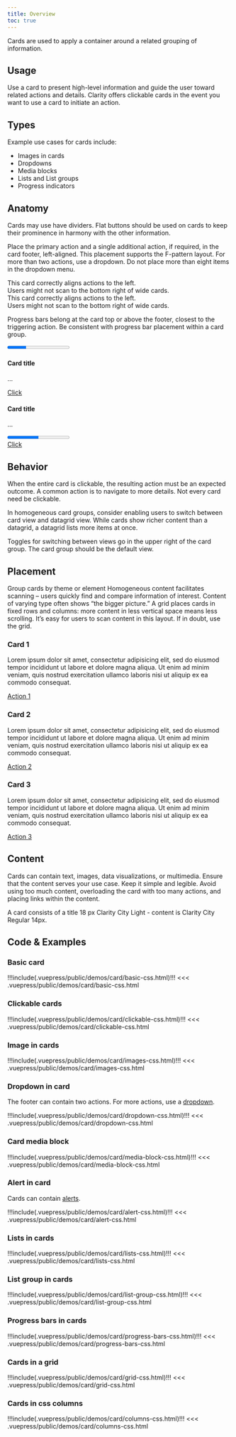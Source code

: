 ```yaml
---
title: Overview
toc: true
---
```


Cards are used to apply a container around a related grouping of information.

## Usage

Use a card to present high-level information and guide the user toward related actions and details. Clarity offers clickable cards in the event you want to use a card to initiate an action.

## Types

Example use cases for cards include:

- Images in cards
- Dropdowns
- Media blocks
- Lists and List groups
- Progress indicators

## Anatomy

Cards may use have dividers. Flat buttons should be used on cards to keep their prominence in harmony with the other information.

Place the primary action and a single additional action, if required, in the card footer, left-aligned. This placement supports the F-pattern layout. For more than two actions, use a dropdown. Do not place more than eight items in the dropdown menu.

<div class="clr-row">

<div class="clr-col-sm-12 clr-col-lg-6 doc-do">
<ClrImage class="doc-example" title="Do align card actions to the left" src="/images/angular-components/card/buttons_in_cards_2.png" align="center" />
This card correctly aligns actions to the left.
</div>

<div class="clr-col-sm-12 clr-col-lg-6 doc-dont">
<ClrImage class="doc-example" title="Don't align buttons to right" src="/images/angular-components/card/buttons_in_cards_1.png" align="center" />
Users might not scan to the bottom right of wide cards.
</div>

</div>

<div class="clr-row">

<div class="clr-col-sm-12 clr-col-lg-6 doc-do">
<ClrImage class="doc-example" title="Do align card actions to the left" src="/images/angular-components/card/buttons_in_cards_2.png" align="center" />
This card correctly aligns actions to the left.
</div>

<div class="clr-col-sm-12 clr-col-lg-6 doc-dont">
<ClrImage class="doc-example" title="Don't align buttons to right" src="/images/angular-components/card/buttons_in_cards_1.png" align="center" />
Users might not scan to the bottom right of wide cards.
</div>

<div class="clr-col-sm-12 clr-col-lg-6">

Progress bars belong at the card top or above the footer, closest to the triggering action. Be consistent with progress bar placement within a card group.

</div>

<div class="clr-col-sm-12 clr-col-lg-6">

<div class="clr-row">
    <div class="clr-col-6">
        <div class="card">
            <div class="card-block">
                <div class="progress top">
                    <progress value="30" max="100"></progress>
                </div>
                <h4 class="card-title">Card title</h4>
                <p class="card-text">...</p>
            </div>
            <div class="card-footer">
                <a href="javascript://" class="card-link">Click</a>
            </div>
        </div>
    </div>
    <div class="clr-col-6">
        <div class="card">
            <div class="card-block">
                <h4 class="card-title">Card title</h4>
                <p class="card-text">...</p>
            </div>
            <div class="card-footer">
                <div class="progress">
                    <progress value="50" max="100"></progress>
                </div>
                <a href="javascript://" class="card-link">Click</a>
            </div>
        </div>
    </div>
</div>

</div>
</div>

## Behavior

When the entire card is clickable, the resulting action must be an expected outcome. A common action is to navigate to more details. Not every card need be clickable.

In homogeneous card groups, consider enabling users to switch between card view and datagrid view. While cards show richer content than a datagrid, a datagrid lists more items at once.

Toggles for switching between views go in the upper right of the card group. The card group should be the default view.

## Placement

Group cards by theme or element
Homogeneous content facilitates scanning – users quickly find and compare information of interest. Content of varying type often shows “the bigger picture.” A grid places cards in fixed rows and columns: more content in less vertical space means less scrolling. It’s easy for users to scan content in this layout. If in doubt, use the grid.

<div class="clr-row">
  <div class="clr-col-lg-4 clr-col-12">
    <div class="card">
      <div class="card-block">
        <h3 class="card-title">Card 1</h3>
        <p class="card-text"> Lorem ipsum dolor sit amet, consectetur adipisicing elit, sed do eiusmod tempor incididunt ut labore et dolore magna aliqua. Ut enim ad minim veniam, quis nostrud exercitation ullamco laboris nisi ut aliquip ex ea commodo consequat. </p>
      </div>
      <div class="card-footer">
        <a href="javascript://" class="btn btn-sm btn-link">Action 1</a>
      </div>
    </div>
  </div>
  <div class="clr-col-lg-4 clr-col-12">
    <div class="card">
      <div class="card-block">
        <h3 class="card-title">Card 2</h3>
        <p class="card-text"> Lorem ipsum dolor sit amet, consectetur adipisicing elit, sed do eiusmod tempor incididunt ut labore et dolore magna aliqua. Ut enim ad minim veniam, quis nostrud exercitation ullamco laboris nisi ut aliquip ex ea commodo consequat. </p>
      </div>
      <div class="card-footer">
        <a href="javascript://" class="btn btn-sm btn-link">Action 2</a>
      </div>
    </div>
  </div>
  <div class="clr-col-lg-4 clr-col-12">
    <div class="card">
      <div class="card-block">
        <h3 class="card-title">Card 3</h3>
        <p class="card-text"> Lorem ipsum dolor sit amet, consectetur adipisicing elit, sed do eiusmod tempor incididunt ut labore et dolore magna aliqua. Ut enim ad minim veniam, quis nostrud exercitation ullamco laboris nisi ut aliquip ex ea commodo consequat. </p>
      </div>
      <div class="card-footer">
        <a href="javascript://" class="btn btn-sm btn-link">Action 3</a>
      </div>
    </div>
  </div>
</div>

## Content

Cards can contain text, images, data visualizations, or multimedia. Ensure that the content serves your use case. Keep it simple and legible. Avoid using too much content, overloading the card with too many actions, and placing links within the content.

A card consists of a title 18 px Clarity City Light - content is Clarity City Regular 14px.

## Code & Examples

### Basic card

<doc-demo>
!!!include(.vuepress/public/demos/card/basic-css.html)!!!
</doc-demo>

<doc-code>
<<< .vuepress/public/demos/card/basic-css.html
</doc-code>

### Clickable cards

<doc-demo>
!!!include(.vuepress/public/demos/card/clickable-css.html)!!!
</doc-demo>

<doc-code>
<<< .vuepress/public/demos/card/clickable-css.html
</doc-code>

### Image in cards

<doc-demo>
!!!include(.vuepress/public/demos/card/images-css.html)!!!
</doc-demo>

<doc-code>
<<< .vuepress/public/demos/card/images-css.html
</doc-code>

### Dropdown in card

The footer can contain two actions. For more actions, use a [dropdown](/angular-components/dropdown).

<doc-demo>
!!!include(.vuepress/public/demos/card/dropdown-css.html)!!!
</doc-demo>

<doc-code>
<<< .vuepress/public/demos/card/dropdown-css.html
</doc-code>

### Card media block

<doc-demo>
!!!include(.vuepress/public/demos/card/media-block-css.html)!!!
</doc-demo>

<doc-code>
<<< .vuepress/public/demos/card/media-block-css.html
</doc-code>

### Alert in card

Cards can contain [alerts](/angular-components/alert).

<doc-demo>
!!!include(.vuepress/public/demos/card/alert-css.html)!!!
</doc-demo>

<doc-code>
<<< .vuepress/public/demos/card/alert-css.html
</doc-code>

### Lists in cards

<doc-demo>
!!!include(.vuepress/public/demos/card/lists-css.html)!!!
</doc-demo>

<doc-code>
<<< .vuepress/public/demos/card/lists-css.html
</doc-code>

### List group in cards

<doc-demo>
!!!include(.vuepress/public/demos/card/list-group-css.html)!!!
</doc-demo>

<doc-code>
<<< .vuepress/public/demos/card/list-group-css.html
</doc-code>

### Progress bars in cards

<doc-demo>
!!!include(.vuepress/public/demos/card/progress-bars-css.html)!!!
</doc-demo>

<doc-code>
<<< .vuepress/public/demos/card/progress-bars-css.html
</doc-code>

### Cards in a grid

<doc-demo>
!!!include(.vuepress/public/demos/card/grid-css.html)!!!
</doc-demo>

<doc-code>
<<< .vuepress/public/demos/card/grid-css.html
</doc-code>

### Cards in css columns

<doc-demo>
!!!include(.vuepress/public/demos/card/columns-css.html)!!!
</doc-demo>

<doc-code>
<<< .vuepress/public/demos/card/columns-css.html
</doc-code>
